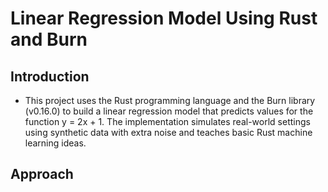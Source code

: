 # Linear Regression Model Using Rust and Burn
## Introduction
* This project uses the Rust programming language and the Burn library (v0.16.0) to build a linear regression model that predicts values for the function y = 2x + 1.  The implementation simulates real-world settings using synthetic data with extra noise and teaches basic Rust machine learning ideas.

## Approach

